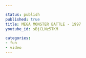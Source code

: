 ```yaml
---

status: publish
published: true
title: MEGA MONSTER BATTLE - 1997
youtube_id: sBjCLNz5TKM

categories:
- fun
- video
---
```


